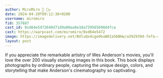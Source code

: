 ```yaml
---
author: MiroMiro 🔵 🏴‍☠️
date: 2024-04-20T09:12:38+0200
username: miromiro
fid: 357687
cast_id: 0xd64e5472649d71d9a00aa9e18a739565698d4fca
cast: https://warpcast.com/miromiro/0xd64e5472
image: https://imagedelivery.net/BXluQx4ige9GuW0Ia56BHw/a392939d-fefa-48bf-9214-8559db86f300/original
layout: post
---
```

If you appreciate the remarkable artistry of Wes Anderson's movies, you'll love the over 200 visually stunning images in this book. This book displays photographs by ordinary people, capturing the unique design, colors, and storytelling that make Anderson's cinematography so captivating.  

<img src='https://imagedelivery.net/BXluQx4ige9GuW0Ia56BHw/a392939d-fefa-48bf-9214-8559db86f300/original' alt='' referrerpolicy='no-referrer'/>